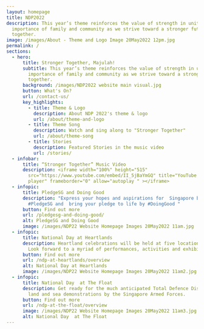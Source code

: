 ```yaml
---
layout: homepage
title: NDP2022
description: This year’s theme reinforces the value of strength in unity. The
  importance of family and community as we strive toward a stronger future
  together.
image: /images/About - Theme and Logo Image 20May2022 12pm.jpg
permalink: /
sections:
  - hero:
      title: Stronger Together, Majulah!
      subtitle: This year’s theme reinforces the value of strength in unity. The
        importance of family and community as we strive toward a stronger future
        together.
      background: /images/NDP2022 website main visual.jpg
      button: What's On?
      url: /contact-us/
      key_highlights:
        - title: Theme & Logo
          description: About NDP 2022's theme & logo
          url: /about/theme-and-logo
        - title: Theme Song
          description: Watch and sing along to "Stronger Together"
          url: /about/theme-song
        - title: Stories
          description: Featured Stories in the music video
          url: /stories/
  - infobar:
      title: “Stronger Together” Music Video
      description: <iframe width="100%" height="515"
        src="https://www.youtube.com/embed/II_5jBaYmGQ" title="YouTube video
        player" frameborder="0" allow="autoplay " ></iframe>
  - infopic:
      title: PledgeSG and Doing Good
      description: "Express your hopes and aspirations for  Singapore by making your
        #PledgeSG and  bring your pledge to life by #DoingGood "
      button: Find out more
      url: /pledgesg-and-doing-good/
      alt: PledgeSG and Doing Good
      image: /images/NDP22 Website Homepage Images 20May2022 11am.jpg
  - infopic:
      title: National Day at Heartlands
      description: Heartland celebrations will be held at five locations in Singapore.
        Look forward to a myriad of performances, activities and exhibitions.
      button: Find out more
      url: /ndp-at-heartlands/overview
      alt: National Day at Heartlands
      image: /images/NDP22 Website Homepage Images 20May2022 11am2.jpg
  - infopic:
      title: National Day  at The Float
      description: Get ready for the much anticipated Total Defence Display, and air,
        land and sea demonstrations by the Singapore Armed Forces.
      button: Find out more
      url: /ndp-at-the-float/overview
      image: /images/NDP22 Website Homepage Images 20May2022 11am3.jpg
      alt: National Day  at The Float
---
```



